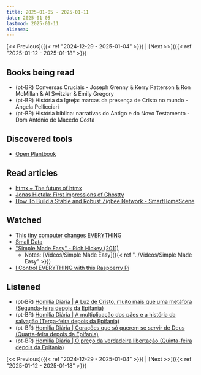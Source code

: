 ```yaml
---
title: 2025-01-05 - 2025-01-11
date: 2025-01-05
lastmod: 2025-01-11
aliases:
---
```


[<< Previous]({{< ref "2024-12-29 - 2025-01-04" >}}) | [Next >>]({{< ref "2025-01-12 - 2025-01-18" >}})

## Books being read
- (pt-BR) Conversas Cruciais - Joseph Grenny & Kerry Patterson & Ron McMillan &
  Al Switzler & Emily Gregory
- (pt-BR) História da Igreja: marcas da presença de Cristo no mundo - Angela
  Pellicciari
- (pt-BR) História bíblica: narrativas do Antigo e do Novo Testamento - Dom
  Antônio de Macedo Costa

## Discovered tools
- [Open Plantbook](https://open.plantbook.io)

## Read articles
- [htmx ~ The future of htmx](https://htmx.org/essays/future)
- [Jonas Hietala: First impressions of Ghostty](https://www.jonashietala.se/blog/2025/01/06/first_impressions_of_ghostty)
- [How To Build a Stable and Robust Zigbee Network - SmartHomeScene](https://smarthomescene.com/guides/how-to-build-a-stable-and-robust-zigbee-network)

## Watched
- [This tiny computer changes EVERYTHING](https://www.youtube.com/watch?v=X4blR5Ua3S0)
- [Small Data](https://www.youtube.com/watch?v=eDr6_cMtfdA)
- ["Simple Made Easy" - Rich Hickey (2011)](https://www.youtube.com/watch?v=SxdOUGdseq4)
    - Notes: [Videos/Simple Made Easy]({{< ref "../Videos/Simple Made Easy" >}})
- [I Control EVERYTHING with this Raspberry Pi](https://www.youtube.com/watch?v=gpyYCTgJO88)

## Listened
- (pt-BR) [Homilia Diária | A Luz de Cristo, muito mais que uma metáfora (Segunda-feira depois da Epifania)](https://www.youtube.com/watch?v=OOg-vG4LGgM)
- (pt-BR) [Homilia Diária | A multiplicação dos pães e a história da salvação (Terça-feira depois da Epifania)](https://www.youtube.com/watch?v=_6myFRXRUbg)
- (pt-BR) [Homilia Diária | Corações que só querem se servir de Deus (Quarta-feira depois da Epifania)](https://www.youtube.com/watch?v=-m3bIQS5i-s)
- (pt-BR) [Homilia Diária | O preço da verdadeira libertação (Quinta-feira depois da Epifania)](https://www.youtube.com/watch?v=qSpIdM7H_7k)

[<< Previous]({{< ref "2024-12-29 - 2025-01-04" >}}) | [Next >>]({{< ref "2025-01-12 - 2025-01-18" >}})
